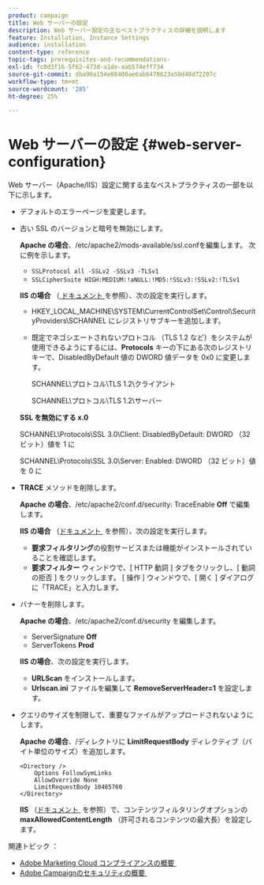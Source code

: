 ```yaml
---
product: campaign
title: Web サーバーの設定
description: Web サーバー設定の主なベストプラクティスの詳細を説明します
feature: Installation, Instance Settings
audience: installation
content-type: reference
topic-tags: prerequisites-and-recommendations-
exl-id: fc0d3f16-5f62-473d-a1de-aab574eff734
source-git-commit: dba90a154e08400ae6ab6478623a50d48d72207c
workflow-type: tm+mt
source-wordcount: '285'
ht-degree: 25%

---
```


# Web サーバーの設定 {#web-server-configuration}



Web サーバー（Apache/IIS）設定に関する主なベストプラクティスの一部を以下に示します。

* デフォルトのエラーページを変更します。

* 古い SSL のバージョンと暗号を無効にします。

  **Apache の場合**、/etc/apache2/mods-available/ssl.confを編集します。 次に例を示します。

   * `SSLProtocol all -SSLv2 -SSLv3 -TLSv1`
   * `SSLCipherSuite HIGH:MEDIUM:!aNULL:!MD5:!SSLv3:!SSLv2:!TLSv1`

  **IIS の場合** （[&#x200B; ドキュメント &#x200B;](https://support.microsoft.com/en-us/kb/245030) を参照）、次の設定を実行します。

   * HKEY_LOCAL_MACHINE\SYSTEM\CurrentControlSet\Control\SecurityProviders\SCHANNEL にレジストリサブキーを追加します。
   * 既定でネゴシエートされないプロトコル （TLS 1.2 など）をシステムが使用できるようにするには、**Protocols** キーの下にある次のレジストリ キーで、DisabledByDefault 値の DWORD 値データを 0x0 に変更します。

     SCHANNEL\プロトコル\TLS 1.2\クライアント

     SCHANNEL\プロトコル\TLS 1.2\サーバー

  **SSL を無効にする x.0**

  SCHANNEL\Protocols\SSL 3.0\Client: DisabledByDefault: DWORD （32 ビット）値を 1 に

  SCHANNEL\Protocols\SSL 3.0\Server: Enabled: DWORD （32 ビット）値を 0 に

* **TRACE** メソッドを削除します。

  **Apache の場合**、/etc/apache2/conf.d/security: TraceEnable **Off** で編集します。

  **IIS の場合** （[&#x200B; ドキュメント &#x200B;](https://www.iis.net/configreference/system.webserver/security/requestfiltering/verbs) を参照）、次の設定を実行します。

   * **要求フィルタリング**&#x200B;の役割サービスまたは機能がインストールされていることを確認します。
   * **要求フィルター** ウィンドウで、[ HTTP 動詞 ] タブをクリックし、[ 動詞の拒否 ] をクリックします。 [ 操作 ] ウィンドウで、[ 開く ] ダイアログに「TRACE」と入力します。

* バナーを削除します。

  **Apache の場合**、/etc/apache2/conf.d/security を編集します。

   * ServerSignature **Off**
   * ServerTokens **Prod**

  **IIS の場合**、次の設定を実行します。

   * **URLScan** をインストールします。
   * **Urlscan.ini** ファイルを編集して **RemoveServerHeader=1** を設定します。

* クエリのサイズを制限して、重要なファイルがアップロードされないようにします。

  **Apache の場合**、/ディレクトリに **LimitRequestBody** ディレクティブ（バイト単位のサイズ）を追加します。

  ```
  <Directory />
      Options FollowSymLinks
      AllowOverride None
      LimitRequestBody 10485760
  </Directory>
  ```

  **IIS** （[&#x200B; ドキュメント &#x200B;](https://www.iis.net/configreference/system.webserver/security/requestfiltering/requestlimits) を参照）で、コンテンツフィルタリングオプションの **maxAllowedContentLength** （許可されるコンテンツの最大長）を設定します。

関連トピック ： 

* [Adobe Marketing Cloud コンプライアンスの概要 &#x200B;](https://experienceleague.adobe.com/ja/docs/experience-platform/landing/governance-privacy-security/overview#privacy)
* [Adobe Campaignのセキュリティの概要 &#x200B;](https://experienceleague.adobe.com/ja/docs/experience-platform/landing/governance-privacy-security/overview#security)

